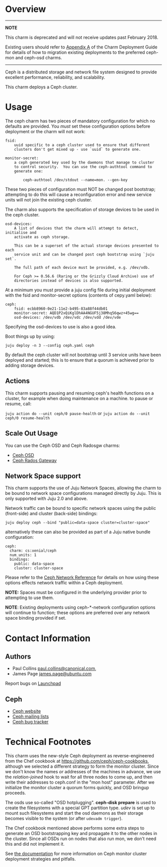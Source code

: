 # Overview

---
**NOTE**

This charm is deprecated and will not receive updates past February 2018.

Existing users should refer to [Appendix A](https://docs.openstack.org/project-deploy-guide/charm-deployment-guide/latest/)
of the Charm Deployment Guide for details of how to migration existing
deployments to the preferred ceph-mon and ceph-osd charms.

---

Ceph is a distributed storage and network file system designed to provide
excellent performance, reliability, and scalability.

This charm deploys a Ceph cluster.

# Usage

The ceph charm has two pieces of mandatory configuration for which no defaults
are provided. You _must_ set these configuration options before deployment or the charm will not work:

    fsid:
        uuid specific to a ceph cluster used to ensure that different
        clusters don't get mixed up - use `uuid` to generate one.

    monitor-secret:
        a ceph generated key used by the daemons that manage to cluster
        to control security.  You can use the ceph-authtool command to
        generate one:

            ceph-authtool /dev/stdout --name=mon. --gen-key

These two pieces of configuration must NOT be changed post bootstrap; attempting
to do this will cause a reconfiguration error and new service units will not join
the existing ceph cluster.

The charm also supports the specification of storage devices to be used in the
ceph cluster.

    osd-devices:
        A list of devices that the charm will attempt to detect, initialise and
        activate as ceph storage.

        This can be a superset of the actual storage devices presented to each
        service unit and can be changed post ceph bootstrap using `juju set`.

        The full path of each device must be provided, e.g. /dev/vdb.

        For Ceph >= 0.56.6 (Raring or the Grizzly Cloud Archive) use of
        directories instead of devices is also supported.

At a minimum you must provide a juju config file during initial deployment
with the fsid and monitor-secret options (contents of cepy.yaml below):

    ceph:
        fsid: ecbb8960-0e21-11e2-b495-83a88f44db01
        monitor-secret: AQD1P2xQiKglDhAA4NGUF5j38Mhq56qwz+45wg==
        osd-devices: /dev/vdb /dev/vdc /dev/vdd /dev/vde

Specifying the osd-devices to use is also a good idea.

Boot things up by using:

    juju deploy -n 3 --config ceph.yaml ceph

By default the ceph cluster will not bootstrap until 3 service units have been
deployed and started; this is to ensure that a quorum is achieved prior to adding
storage devices.

## Actions

This charm supports pausing and resuming ceph's health functions on a cluster, for example when doing maintenance on a machine. to pause or resume, call:

`juju action do --unit ceph/0 pause-health` or `juju action do --unit ceph/0 resume-health`

## Scale Out Usage

You can use the Ceph OSD and Ceph Radosgw charms:

- [Ceph OSD](https://jujucharms.com/ceph-osd)
- [Ceph Rados Gateway](https://jujucharms.com/ceph-radosgw)

## Network Space support

This charm supports the use of Juju Network Spaces, allowing the charm to be bound to network space configurations managed directly by Juju.  This is only supported with Juju 2.0 and above.

Network traffic can be bound to specific network spaces using the public (front-side) and cluster (back-side) bindings:

    juju deploy ceph --bind "public=data-space cluster=cluster-space"

alternatively these can also be provided as part of a Juju native bundle configuration:

    ceph:
      charm: cs:xenial/ceph
      num_units: 1
      bindings:
        public: data-space
        cluster: cluster-space

Please refer to the [Ceph Network Reference](http://docs.ceph.com/docs/master/rados/configuration/network-config-ref) for details on how using these options effects network traffic within a Ceph deployment.

**NOTE:** Spaces must be configured in the underlying provider prior to attempting to use them.

**NOTE**: Existing deployments using ceph-*-network configuration options will continue to function; these options are preferred over any network space binding provided if set.

# Contact Information

## Authors

- Paul Collins <paul.collins@canonical.com>,
- James Page <james.page@ubuntu.com>

Report bugs on [Launchpad](http://bugs.launchpad.net/charms/+source/ceph/+filebug)

## Ceph

- [Ceph website](http://ceph.com)
- [Ceph mailing lists](http://ceph.com/resources/mailing-list-irc/)
- [Ceph bug tracker](http://tracker.ceph.com/projects/ceph)

# Technical Footnotes

This charm uses the new-style Ceph deployment as reverse-engineered from the
Chef cookbook at https://github.com/ceph/ceph-cookbooks, although we selected
a different strategy to form the monitor cluster. Since we don't know the
names *or* addresses of the machines in advance, we use the _relation-joined_
hook to wait for all three nodes to come up, and then write their addresses
to ceph.conf in the "mon host" parameter. After we initialize the monitor
cluster a quorum forms quickly, and OSD bringup proceeds.

The osds use so-called "OSD hotplugging". **ceph-disk prepare** is used to
create the filesystems with a special GPT partition type. *udev* is set up
to mount such filesystems and start the osd daemons as their storage becomes
visible to the system (or after `udevadm trigger`).

The Chef cookbook mentioned above performs some extra steps to generate an OSD
bootstrapping key and propagate it to the other nodes in the cluster. Since
all OSDs run on nodes that also run mon, we don't need this and did not
implement it.

See [the documentation](http://ceph.com/docs/master/dev/mon-bootstrap/) for more information on Ceph monitor cluster deployment strategies and pitfalls.
